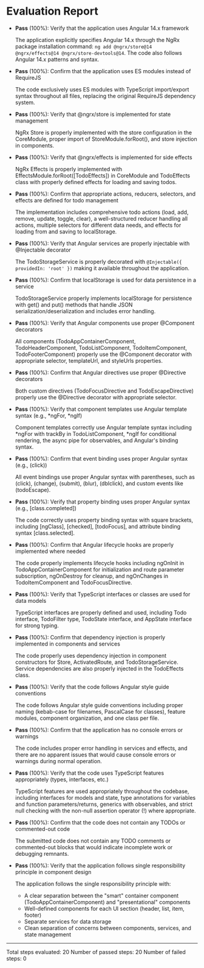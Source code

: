 # Evaluation Report

- **Pass** (100%): Verify that the application uses Angular 14.x framework
  
  The application explicitly specifies Angular 14.x through the NgRx package installation command: `ng add @ngrx/store@14 @ngrx/effects@14 @ngrx/store-devtools@14`. The code also follows Angular 14.x patterns and syntax.

- **Pass** (100%): Confirm that the application uses ES modules instead of RequireJS
  
  The code exclusively uses ES modules with TypeScript import/export syntax throughout all files, replacing the original RequireJS dependency system.

- **Pass** (100%): Verify that @ngrx/store is implemented for state management
  
  NgRx Store is properly implemented with the store configuration in the CoreModule, proper import of StoreModule.forRoot(), and store injection in components.

- **Pass** (100%): Verify that @ngrx/effects is implemented for side effects
  
  NgRx Effects is properly implemented with EffectsModule.forRoot([TodoEffects]) in CoreModule and TodoEffects class with properly defined effects for loading and saving todos.

- **Pass** (100%): Confirm that appropriate actions, reducers, selectors, and effects are defined for todo management
  
  The implementation includes comprehensive todo actions (load, add, remove, update, toggle, clear), a well-structured reducer handling all actions, multiple selectors for different data needs, and effects for loading from and saving to localStorage.

- **Pass** (100%): Verify that Angular services are properly injectable with @Injectable decorator
  
  The TodoStorageService is properly decorated with `@Injectable({ providedIn: 'root' })` making it available throughout the application.

- **Pass** (100%): Confirm that localStorage is used for data persistence in a service
  
  TodoStorageService properly implements localStorage for persistence with get() and put() methods that handle JSON serialization/deserialization and includes error handling.

- **Pass** (100%): Verify that Angular components use proper @Component decorators
  
  All components (TodoAppContainerComponent, TodoHeaderComponent, TodoListComponent, TodoItemComponent, TodoFooterComponent) properly use the @Component decorator with appropriate selector, templateUrl, and styleUrls properties.

- **Pass** (100%): Confirm that Angular directives use proper @Directive decorators
  
  Both custom directives (TodoFocusDirective and TodoEscapeDirective) properly use the @Directive decorator with appropriate selector.

- **Pass** (100%): Verify that component templates use Angular template syntax (e.g., *ngFor, *ngIf)
  
  Component templates correctly use Angular template syntax including *ngFor with trackBy in TodoListComponent, *ngIf for conditional rendering, the async pipe for observables, and Angular's binding syntax.

- **Pass** (100%): Confirm that event binding uses proper Angular syntax (e.g., (click))
  
  All event bindings use proper Angular syntax with parentheses, such as (click), (change), (submit), (blur), (dblclick), and custom events like (todoEscape).

- **Pass** (100%): Verify that property binding uses proper Angular syntax (e.g., [class.completed])
  
  The code correctly uses property binding syntax with square brackets, including [ngClass], [checked], [todoFocus], and attribute binding syntax [class.selected].

- **Pass** (100%): Confirm that Angular lifecycle hooks are properly implemented where needed
  
  The code properly implements lifecycle hooks including ngOnInit in TodoAppContainerComponent for initialization and route parameter subscription, ngOnDestroy for cleanup, and ngOnChanges in TodoItemComponent and TodoFocusDirective.

- **Pass** (100%): Verify that TypeScript interfaces or classes are used for data models
  
  TypeScript interfaces are properly defined and used, including Todo interface, TodoFilter type, TodoState interface, and AppState interface for strong typing.

- **Pass** (100%): Confirm that dependency injection is properly implemented in components and services
  
  The code properly uses dependency injection in component constructors for Store, ActivatedRoute, and TodoStorageService. Service dependencies are also properly injected in the TodoEffects class.

- **Pass** (100%): Verify that the code follows Angular style guide conventions
  
  The code follows Angular style guide conventions including proper naming (kebab-case for filenames, PascalCase for classes), feature modules, component organization, and one class per file.

- **Pass** (100%): Confirm that the application has no console errors or warnings
  
  The code includes proper error handling in services and effects, and there are no apparent issues that would cause console errors or warnings during normal operation.

- **Pass** (100%): Verify that the code uses TypeScript features appropriately (types, interfaces, etc.)
  
  TypeScript features are used appropriately throughout the codebase, including interfaces for models and state, type annotations for variables and function parameters/returns, generics with observables, and strict null checking with the non-null assertion operator (!) where appropriate.

- **Pass** (100%): Confirm that the code does not contain any TODOs or commented-out code
  
  The submitted code does not contain any TODO comments or commented-out blocks that would indicate incomplete work or debugging remnants.

- **Pass** (100%): Verify that the application follows single responsibility principle in component design
  
  The application follows the single responsibility principle with:
  - A clear separation between the "smart" container component (TodoAppContainerComponent) and "presentational" components
  - Well-defined components for each UI section (header, list, item, footer)
  - Separate services for data storage
  - Clean separation of concerns between components, services, and state management

---

Total steps evaluated: 20
Number of passed steps: 20
Number of failed steps: 0